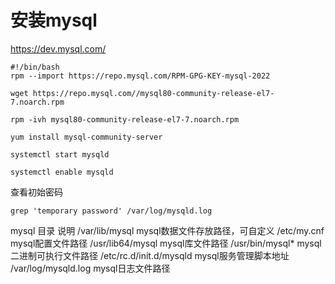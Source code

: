 # 安装mysql


https://dev.mysql.com/

```shell
#!/bin/bash
rpm --import https://repo.mysql.com/RPM-GPG-KEY-mysql-2022

wget https://repo.mysql.com//mysql80-community-release-el7-7.noarch.rpm

rpm -ivh mysql80-community-release-el7-7.noarch.rpm

yum install mysql-community-server

systemctl start mysqld

systemctl enable mysqld

```

查看初始密码
```
grep 'temporary password' /var/log/mysqld.log
```


mysql 目录	说明
/var/lib/mysql	mysql数据文件存放路径，可自定义
/etc/my.cnf	mysql配置文件路径
/usr/lib64/mysql	mysql库文件路径
/usr/bin/mysql*	mysql二进制可执行文件路径
/etc/rc.d/init.d/mysqld	mysql服务管理脚本地址
/var/log/mysqld.log	mysql日志文件路径
